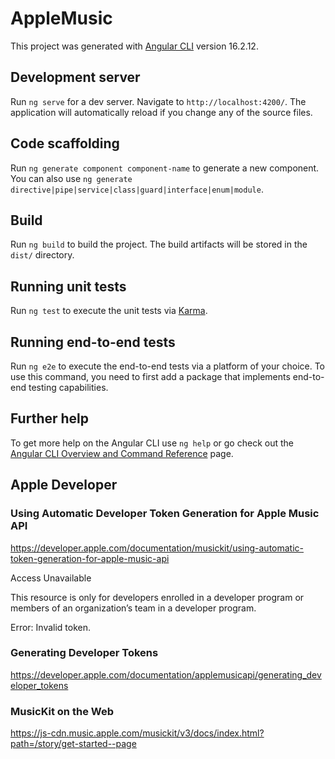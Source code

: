 # AppleMusic

This project was generated with [Angular CLI](https://github.com/angular/angular-cli) version 16.2.12.

## Development server

Run `ng serve` for a dev server. Navigate to `http://localhost:4200/`. The application will automatically reload if you change any of the source files.

## Code scaffolding

Run `ng generate component component-name` to generate a new component. You can also use `ng generate directive|pipe|service|class|guard|interface|enum|module`.

## Build

Run `ng build` to build the project. The build artifacts will be stored in the `dist/` directory.

## Running unit tests

Run `ng test` to execute the unit tests via [Karma](https://karma-runner.github.io).

## Running end-to-end tests

Run `ng e2e` to execute the end-to-end tests via a platform of your choice. To use this command, you need to first add a package that implements end-to-end testing capabilities.

## Further help

To get more help on the Angular CLI use `ng help` or go check out the [Angular CLI Overview and Command Reference](https://angular.io/cli) page.

## Apple Developer
### Using Automatic Developer Token Generation for Apple Music API
https://developer.apple.com/documentation/musickit/using-automatic-token-generation-for-apple-music-api

Access Unavailable

This resource is only for developers enrolled in a developer program or members of an organization’s team in a developer program.

Error: Invalid token.

### Generating Developer Tokens
https://developer.apple.com/documentation/applemusicapi/generating_developer_tokens

### MusicKit on the Web
https://js-cdn.music.apple.com/musickit/v3/docs/index.html?path=/story/get-started--page